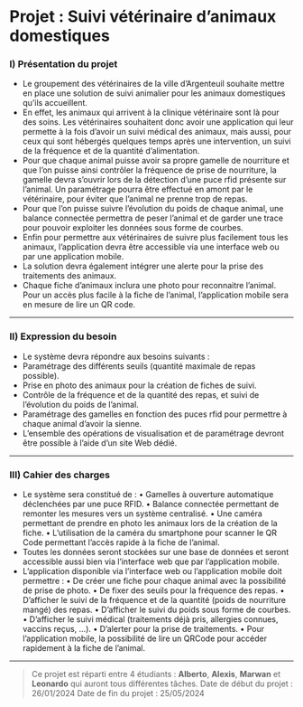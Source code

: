 # Projet : Suivi vétérinaire d’animaux domestiques

### I) Présentation du projet
- Le groupement des vétérinaires de la ville d’Argenteuil souhaite mettre en place une solution de suivi animalier pour les animaux domestiques qu’ils accueillent.
- En effet, les animaux qui arrivent à la clinique vétérinaire sont là pour des soins. Les vétérinaires souhaitent donc avoir une application qui leur permette
  à la fois d’avoir un suivi médical des animaux, mais aussi, pour ceux qui sont hébergés quelques temps après une intervention, un suivi de la fréquence et de la quantité d’alimentation.
- Pour que chaque animal puisse avoir sa propre gamelle de nourriture et que l’on puisse ainsi contrôler la fréquence de prise de nourriture, la gamelle devra s’ouvrir lors de la détection
  d’une puce rfid présente sur l’animal. Un paramétrage pourra être effectué en amont par le vétérinaire, pour éviter que l’animal ne prenne trop de repas.
- Pour que l’on puisse suivre l’évolution du poids de chaque animal, une balance connectée permettra de peser l’animal et de garder une trace pour pouvoir exploiter les données sous forme de courbes.
- Enfin pour permettre aux vétérinaires de suivre plus facilement tous les animaux, l’application devra être accessible via une interface web ou par une application mobile.
- La solution devra également intégrer une alerte pour la prise des traitements des animaux.
- Chaque fiche d’animaux inclura une photo pour reconnaitre l’animal. Pour un accès plus facile à la fiche de l’animal, l’application mobile sera en mesure de lire un QR code.

-------------------------------------------------------------------------------------------------------------------------------------------------------------------------------------------------------------

### II) Expression du besoin
- Le système devra répondre aux besoins suivants :
- Paramétrage des différents seuils (quantité maximale de repas possible).
- Prise en photo des animaux pour la création de fiches de suivi.
- Contrôle de la fréquence et de la quantité des repas, et suivi de l’évolution du poids de l’animal.
- Paramétrage des gamelles en fonction des puces rfid pour permettre à chaque animal d’avoir la sienne.
- L’ensemble des opérations de visualisation et de paramétrage devront être possible à l’aide d’un site Web dédié.

-------------------------------------------------------------------------------------------------------------------------------------------------------------------------------------------------------------

### III) Cahier des charges
- Le système sera constitué de :
    • Gamelles à ouverture automatique déclenchées par une puce RFID.
    • Balance connectée permettant de remonter les mesures vers un système centralisé.
    • Une caméra permettant de prendre en photo les animaux lors de la création de la fiche.
    • L’utilisation de la caméra du smartphone pour scanner le QR Code permettant l’accès rapide à la fiche de l’animal.
- Toutes les données seront stockées sur une base de données et seront accessible aussi bien via l’interface web que par l’application mobile.
- L’application disponible via l’interface web ou l’application mobile doit permettre :
    • De créer une fiche pour chaque animal avec la possibilité de prise de photo.
    • De fixer des seuils pour la fréquence des repas.
    • D’afficher le suivi de la fréquence et de la quantité (poids de nourriture mangé) des repas.
    • D’afficher le suivi du poids sous forme de courbes.
    • D’afficher le suivi médical (traitements déjà pris, allergies connues, vaccins reçus, …).
    • D’alerter pour la prise de traitements.
    • Pour l’application mobile, la possibilité de lire un QRCode pour accéder rapidement à la fiche de l’animal.

-------------------------------------------------------------------------------------------------------------------------------------------------------------------------------------------------------------

> Ce projet est réparti entre 4 étudiants : __Alberto__, __Alexis__, __Marwan__ et __Leonardo__ qui auront tous différentes tâches.
> Date de début du projet : 26/01/2024
> Date de fin du projet : 25/05/2024
